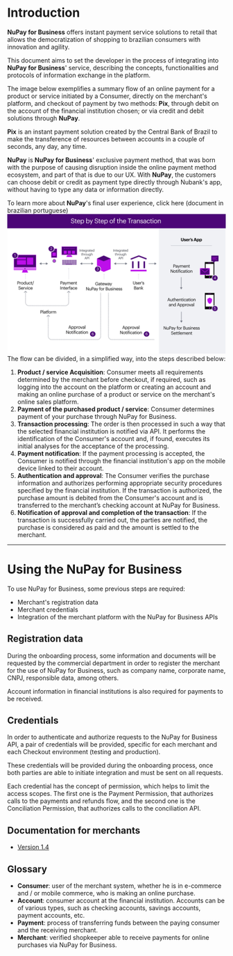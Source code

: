# Introduction
**NuPay for Business** offers instant payment service solutions to retail that allows the democratization of shopping to brazilian consumers with innovation and agility.

This document aims to set the developer in the process of integrating into **NuPay for Business**' service, describing the concepts, functionalities and protocols of information exchange in the platform.

The image below exemplifies a summary flow of an online payment for a product or service initiated by a Consumer, directly on the merchant's platform, and checkout of payment by two methods: **Pix**, through debit on the account of the financial institution chosen; or via credit and debit solutions through **NuPay**.

**Pix** is an instant payment solution created by the Central Bank of Brazil to make the transference of resources between accounts in a couple of seconds, any day, any time.

**NuPay** is **NuPay for Business**' exclusive payment method, that was born with the purpose of causing disruption inside the online payment method ecosystem, and part of that is due to our UX. With **NuPay**, the customers can choose debit or credit as payment type directly through Nubank's app, without having to type any data or information directly.

To learn more about **NuPay**'s final user experience, click here (document in brazilian portuguese)
![alt text](images/fluxograma_en.png)
The flow can be divided, in a simplified way, into the steps described below:

1. **Product / service Acquisition**: Consumer meets all requirements determined by the merchant before checkout, if required, such as logging into the account on the platform or creating an account and making an online purchase of a product or service on the merchant's online sales platform.
2. **Payment of the purchased product / service**: Consumer determines payment of your purchase through NuPay for Business.
3. **Transaction processing**: The order is then processed in such a way that the selected financial institution is notified via API. It performs the identification of the Consumer's account and, if found, executes its initial analyses for the acceptance of the processing.
4. **Payment notification**: If the payment processing is accepted, the Consumer is notified through the financial institution's app on the mobile device linked to their account.
5. **Authentication and approval**: The Consumer verifies the purchase information and authorizes performing appropriate security procedures specified by the financial institution. If the transaction is authorized, the purchase amount is debited from the Consumer's account and is transferred to the merchant’s checking account at NuPay for Business.
6. **Notification of approval and completion of the transaction**: If the transaction is successfully carried out, the parties are notified, the purchase is considered as paid and the amount is settled to the merchant.

-------
# Using the NuPay for Business
To use NuPay for Business, some previous steps are required:

- Merchant's registration data
- Merchant credentials
- Integration of the merchant platform with the NuPay for Business APIs

## Registration data
During the onboarding process, some information and documents will be requested by the commercial department in order to register the merchant for the use of NuPay for Business, such as company name, corporate name, CNPJ, responsible data, among others.

Account information in financial institutions is also required for payments to be received.

## Credentials
In order to authenticate and authorize requests to the NuPay for Business API, a pair of credentials will be provided, specific for each merchant and each Checkout environment (testing and production).

These credentials will be provided during the onboarding process, once both parties are able to initiate integration and must be sent on all requests.

Each credential has the concept of permission, which helps to limit the access scopes. The first one is the Payment Permission, that authorizes calls to the payments and refunds flow, and the second one is the Conciliation Permission, that authorizes calls to the conciliation API.

## Documentation for merchants
- [Version 1.4]()

## Glossary
- **Consumer**: user of the merchant system, whether he is in e-commerce and / or mobile commerce, who is making an online purchase.
- **Account**: consumer account at the financial institution. Accounts can be of various types, such as checking accounts, savings accounts, payment accounts, etc.
- **Payment**: process of transferring funds between the paying consumer and the receiving merchant.
- **Merchant**: verified shopkeeper able to receive payments for online purchases via NuPay for Business.